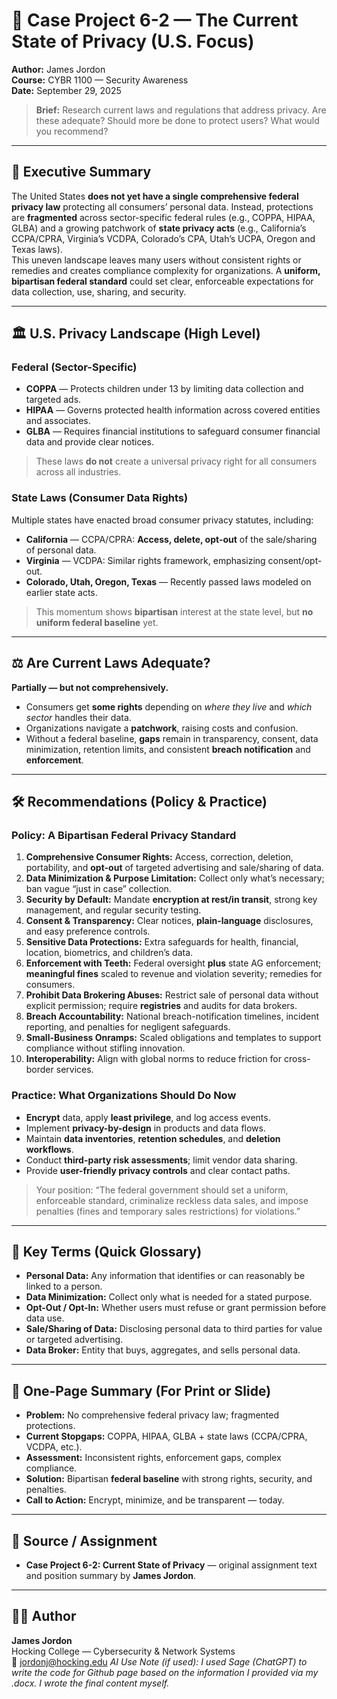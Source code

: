 # 🔐 Case Project 6-2 — The Current State of Privacy (U.S. Focus)
**Author:** James Jordon  
**Course:** CYBR 1100 — Security Awareness  
**Date:** September 29, 2025  

> **Brief:** Research current laws and regulations that address privacy. Are these adequate? Should more be done to protect users? What would you recommend? 

---

## 🧭 Executive Summary
The United States **does not yet have a single comprehensive federal privacy law** protecting all consumers’ personal data. Instead, protections are **fragmented** across sector-specific federal rules (e.g., COPPA, HIPAA, GLBA) and a growing patchwork of **state privacy acts** (e.g., California’s CCPA/CPRA, Virginia’s VCDPA, Colorado’s CPA, Utah’s UCPA, Oregon and Texas laws).  
This uneven landscape leaves many users without consistent rights or remedies and creates compliance complexity for organizations. A **uniform, bipartisan federal standard** could set clear, enforceable expectations for data collection, use, sharing, and security. 

---

## 🏛️ U.S. Privacy Landscape (High Level)

### Federal (Sector-Specific)
- **COPPA** — Protects children under 13 by limiting data collection and targeted ads.  
- **HIPAA** — Governs protected health information across covered entities and associates.  
- **GLBA** — Requires financial institutions to safeguard consumer financial data and provide clear notices.  
> These laws **do not** create a universal privacy right for all consumers across all industries. 

### State Laws (Consumer Data Rights)
Multiple states have enacted broad consumer privacy statutes, including:
- **California** — CCPA/CPRA: **Access, delete, opt-out** of the sale/sharing of personal data.  
- **Virginia** — VCDPA: Similar rights framework, emphasizing consent/opt-out.  
- **Colorado, Utah, Oregon, Texas** — Recently passed laws modeled on earlier state acts.  
> This momentum shows **bipartisan** interest at the state level, but **no uniform federal baseline** yet. 

---

## ⚖️ Are Current Laws Adequate?
**Partially — but not comprehensively.**  
- Consumers get **some rights** depending on *where they live* and *which sector* handles their data.  
- Organizations navigate a **patchwork**, raising costs and confusion.  
- Without a federal baseline, **gaps** remain in transparency, consent, data minimization, retention limits, and consistent **breach notification** and **enforcement**. 

---

## 🛠️ Recommendations (Policy & Practice)

### Policy: A Bipartisan Federal Privacy Standard
1. **Comprehensive Consumer Rights:** Access, correction, deletion, portability, and **opt-out** of targeted advertising and sale/sharing of data.  
2. **Data Minimization & Purpose Limitation:** Collect only what’s necessary; ban vague “just in case” collection.  
3. **Security by Default:** Mandate **encryption at rest/in transit**, strong key management, and regular security testing.  
4. **Consent & Transparency:** Clear notices, **plain-language** disclosures, and easy preference controls.  
5. **Sensitive Data Protections:** Extra safeguards for health, financial, location, biometrics, and children’s data.  
6. **Enforcement with Teeth:** Federal oversight **plus** state AG enforcement; **meaningful fines** scaled to revenue and violation severity; remedies for consumers.  
7. **Prohibit Data Brokering Abuses:** Restrict sale of personal data without explicit permission; require **registries** and audits for data brokers.  
8. **Breach Accountability:** National breach-notification timelines, incident reporting, and penalties for negligent safeguards.  
9. **Small-Business Onramps:** Scaled obligations and templates to support compliance without stifling innovation.  
10. **Interoperability:** Align with global norms to reduce friction for cross-border services.

### Practice: What Organizations Should Do Now
- **Encrypt** data, apply **least privilege**, and log access events.  
- Implement **privacy-by-design** in products and data flows.  
- Maintain **data inventories**, **retention schedules**, and **deletion workflows**.  
- Conduct **third-party risk assessments**; limit vendor data sharing.  
- Provide **user-friendly privacy controls** and clear contact paths.

> Your position: “The federal government should set a uniform, enforceable standard, criminalize reckless data sales, and impose penalties (fines and temporary sales restrictions) for violations.” 

---

## 🧠 Key Terms (Quick Glossary)
- **Personal Data:** Any information that identifies or can reasonably be linked to a person.  
- **Data Minimization:** Collect only what is needed for a stated purpose.  
- **Opt-Out / Opt-In:** Whether users must refuse or grant permission before data use.  
- **Sale/Sharing of Data:** Disclosing personal data to third parties for value or targeted advertising.  
- **Data Broker:** Entity that buys, aggregates, and sells personal data.

---

## 📌 One-Page Summary (For Print or Slide)
- **Problem:** No comprehensive federal privacy law; fragmented protections.  
- **Current Stopgaps:** COPPA, HIPAA, GLBA + state laws (CCPA/CPRA, VCDPA, etc.).  
- **Assessment:** Inconsistent rights, enforcement gaps, complex compliance.  
- **Solution:** Bipartisan **federal baseline** with strong rights, security, and penalties.  
- **Call to Action:** Encrypt, minimize, and be transparent — today.

---

## 🧾 Source / Assignment
- **Case Project 6-2: Current State of Privacy** — original assignment text and position summary by **James Jordon**. 

---

## 👨‍💻 Author
**James Jordon**  
Hocking College — Cybersecurity & Network Systems  
📧 jordonj@hocking.edu
*AI Use Note (if used): I used Sage (ChatGPT) to write the code for Github page based on the information I provided via my .docx. I wrote the final content myself.*
